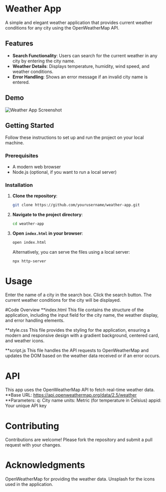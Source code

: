 # Weather App

A simple and elegant weather application that provides current weather conditions for any city using the OpenWeatherMap API.

## Features

- **Search Functionality**: Users can search for the current weather in any city by entering the city name.
- **Weather Details**: Displays temperature, humidity, wind speed, and weather conditions.
- **Error Handling**: Shows an error message if an invalid city name is entered.

## Demo

![Weather App Screenshot]("screenshot/ss1.png")

## Getting Started

Follow these instructions to set up and run the project on your local machine.

### Prerequisites

- A modern web browser
- Node.js (optional, if you want to run a local server)

### Installation

1. **Clone the repository**:
    ```bash
    git clone https://github.com/yourusername/weather-app.git
    ```
2. **Navigate to the project directory**:
    ```bash
    cd weather-app
    ```

3. **Open `index.html` in your browser**:
    ```bash
    open index.html
    ```
   Alternatively, you can serve the files using a local server:
   ```bash
   npx http-server
   
# Usage
Enter the name of a city in the search box.
Click the search button.
The current weather conditions for the city will be displayed.

#Code Overview
**index.html
This file contains the structure of the application, including the input field for the city name, the weather display, and error handling elements.

**style.css
This file provides the styling for the application, ensuring a modern and responsive design with a gradient background, centered card, and weather icons.

**script.js
This file handles the API requests to OpenWeatherMap and updates the DOM based on the weather data received or if an error occurs.

# API
This app uses the OpenWeatherMap API to fetch real-time weather data.
**Base URL: https://api.openweathermap.org/data/2.5/weather
**Parameters:
q: City name
units: Metric (for temperature in Celsius)
appid: Your unique API key

# Contributing
Contributions are welcome! Please fork the repository and submit a pull request with your changes.

# Acknowledgments
OpenWeatherMap for providing the weather data.
Unsplash for the icons used in the application.


   

